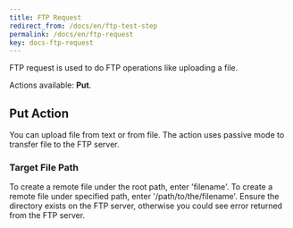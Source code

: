 ```yaml
---
title: FTP Request
redirect_from: /docs/en/ftp-test-step
permalink: /docs/en/ftp-request
key: docs-ftp-request
---
```

FTP request is used to do FTP operations like uploading a file.

Actions available: **Put**.

## Put Action
You can upload file from text or from file. The action uses passive mode to transfer file to the FTP server.

### Target File Path
To create a remote file under the root path, enter 'filename'.
To create a remote file under specified path, enter '/path/to/the/filename'. Ensure the directory exists on the FTP server, otherwise you could see error returned from the FTP server.